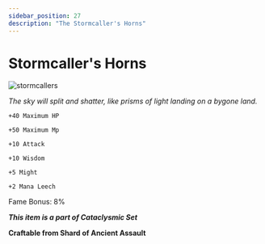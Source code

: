 ```yaml
---
sidebar_position: 27
description: "The Stormcaller's Horns"
---
```


# Stormcaller's Horns

![stormcallers](https://vwiki.valorserver.com/api/item/picture/stormcaller's%20horns)

<i>The sky will split and shatter, like prisms of light landing on a bygone land.</i>

    +40 Maximum HP
    
    +50 Maximum Mp
    
    +10 Attack
    
    +10 Wisdom
    
    +5 Might
    
    +2 Mana Leech
    
Fame Bonus: 8%

***This item is a part of Cataclysmic Set***

**Craftable from Shard of Ancient Assault**
